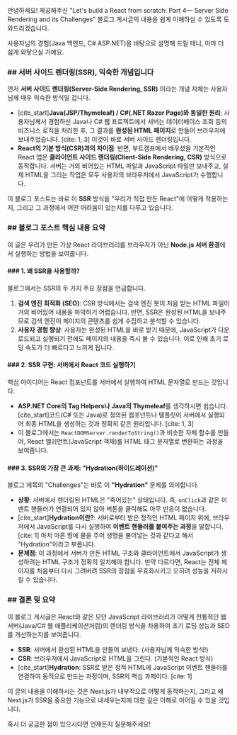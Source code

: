 안녕하세요! 제공해주신 "Let's build a React from scratch: Part 4— Server Side Rendering and its Challenges" 블로그 게시글의 내용을 쉽게 이해하실 수 있도록 도와드리겠습니다.

사용자님의 경험(Java 백엔드, C# ASP.NET)을 바탕으로 설명해 드릴 테니, 아마 더 쉽게 와닿으실 거예요.

### ## 서버 사이드 렌더링(SSR), 익숙한 개념입니다

먼저 **서버 사이드 렌더링(Server-Side Rendering, SSR)** 이라는 개념 자체는 사용자님께 매우 익숙한 방식일 겁니다.

* [cite_start]**Java(JSP/Thymeleaf) / C#(.NET Razor Page)와 동일한 원리**: 사용자님께서 경험하신 Java나 C# 웹 프로젝트에서 서버는 데이터베이스 조회 등의 비즈니스 로직을 처리한 후, 그 결과를 **완성된 HTML 페이지**로 만들어 브라우저에 보내주었습니다. [cite: 1, 3] 이것이 바로 서버 사이드 렌더링입니다.
* **React의 기본 방식(CSR)과의 차이점**: 반면, 부트캠프에서 배우셨을 기본적인 React 앱은 **클라이언트 사이드 렌더링(Client-Side Rendering, CSR)** 방식으로 동작합니다. 서버는 거의 비어있는 HTML 파일과 JavaScript 파일만 보내주고, 실제 HTML을 그리는 작업은 모두 사용자의 브라우저에서 JavaScript가 수행합니다.

이 블로그 포스트는 바로 이 **SSR** 방식을 "우리가 직접 만든 React"에 어떻게 적용하는지, 그리고 그 과정에서 어떤 어려움이 있는지를 다루고 있습니다.

### ## 블로그 포스트 핵심 내용 요약

이 글은 우리가 만든 가상 React 라이브러리를 브라우저가 아닌 **Node.js 서버 환경**에서 실행하는 방법을 보여줍니다.

#### ### 1. 왜 SSR을 사용할까?

블로그에서는 SSR의 두 가지 주요 장점을 언급합니다.

1.  **검색 엔진 최적화 (SEO)**: CSR 방식에서는 검색 엔진 봇이 처음 받는 HTML 파일이 거의 비어있어 내용을 파악하기 어렵습니다. 반면, SSR은 완성된 HTML을 보내주므로 검색 엔진이 페이지의 콘텐츠를 쉽게 수집하고 분석할 수 있습니다.
2.  **사용자 경험 향상**: 사용자는 완성된 HTML을 바로 받기 때문에, JavaScript가 다운로드되고 실행되기 전에도 페이지의 내용을 즉시 볼 수 있습니다. 이로 인해 초기 로딩 속도가 더 빠르다고 느끼게 됩니다.

#### ### 2. SSR 구현: 서버에서 React 코드 실행하기

핵심 아이디어는 React 컴포넌트를 서버에서 실행하여 HTML 문자열로 만드는 것입니다.

* **ASP.NET Core의 Tag Helpers나 Java의 Thymeleaf**를 생각하시면 쉽습니다. [cite_start]코드(C# 또는 Java)로 정의된 컴포넌트나 템플릿이 서버에서 실행되어 최종 HTML을 생성하는 것과 정확히 같은 원리입니다. [cite: 1, 3]
* 이 블로그에서는 `ReactDOMServer.renderToString()`과 비슷한 자체 함수를 만들어, React 엘리먼트(JavaScript 객체)를 HTML 태그 문자열로 변환하는 과정을 보여줍니다.

#### ### 3. SSR의 가장 큰 과제: "Hydration(하이드레이션)"

블로그 제목의 "Challenges"는 바로 이 **"Hydration"** 문제를 의미합니다.

* **상황**: 서버에서 렌더링된 HTML은 "죽어있는" 상태입니다. 즉, `onClick`과 같은 이벤트 핸들러가 연결되어 있지 않아 버튼을 클릭해도 아무 반응이 없습니다.
* [cite_start]**Hydration이란?**: 서버로부터 받은 정적인 HTML 페이지 위에, 브라우저에서 JavaScript를 다시 실행하여 **이벤트 핸들러를 붙여주는 과정**을 말합니다. [cite: 1] 마치 마른 땅에 물을 주어 생명을 불어넣는 것과 같다고 해서 "Hydration"이라고 부릅니다.
* **문제점**: 이 과정에서 서버가 만든 HTML 구조와 클라이언트에서 JavaScript가 생성하려는 HTML 구조가 정확히 일치해야 합니다. 만약 다르다면, React는 전체 페이지를 처음부터 다시 그려버려 SSR의 장점을 무효화시키고 오히려 성능을 저하시킬 수 있습니다.

### ## 결론 및 요약

이 블로그 게시글은 React와 같은 모던 JavaScript 라이브러리가 어떻게 전통적인 웹 서버(Java/C# 웹 애플리케이션처럼)의 렌더링 방식을 차용하여 초기 로딩 성능과 SEO를 개선하는지를 보여줍니다.

* **SSR**: 서버에서 완성된 HTML을 만들어 보낸다. (사용자님께 익숙한 방식!)
* **CSR**: 브라우저에서 JavaScript로 HTML을 그린다. (기본적인 React 방식)
* [cite_start]**Hydration**: SSR로 받은 정적 HTML에 JavaScript 이벤트 핸들러를 연결하여 동적으로 만드는 과정이며, SSR의 핵심 과제이다. [cite: 1]

이 글의 내용을 이해하시는 것은 Next.js가 내부적으로 어떻게 동작하는지, 그리고 왜 Next.js가 SSR을 중요한 기능으로 내세우는지에 대한 깊은 이해로 이어질 수 있을 것입니다.

혹시 더 궁금한 점이 있으시다면 언제든지 질문해주세요!